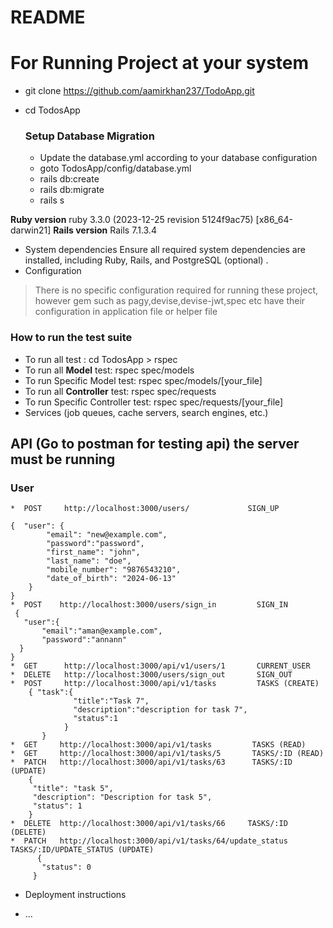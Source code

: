 # README

 # For Running Project at your system
  * git clone https://github.com/aamirkhan237/TodoApp.git
  * cd TodosApp
 
    ### Setup Database Migration
      * Update the database.yml according to your database configuration
      * goto TodosApp/config/database.yml
      * rails db:create
      * rails db:migrate
      * rails s

**Ruby version**
  ruby 3.3.0 (2023-12-25 revision 5124f9ac75) [x86_64-darwin21]
**Rails version**
  Rails 7.1.3.4

* System dependencies
  Ensure all required system dependencies are installed, including Ruby, Rails, and PostgreSQL (optional) .
* Configuration
> There is no specific configuration required for running these project,
  however gem such as pagy,devise,devise-jwt,spec etc have their configuration in application file
  or helper file
  
  ### How to run the test suite
  * To run all test : cd TodosApp > rspec
  * To run all **Model** test: rspec  spec/models
  * To run Specific Model test: rspec spec/models/[your_file]
  * To run all **Controller** test: rspec  spec/requests
  * To run Specific Controller test: rspec spec/requests/[your_file]
  * Services (job queues, cache servers, search engines, etc.)

## API (Go to postman for testing api) the server must be running
  ### User
    *  POST     http://localhost:3000/users/             SIGN_UP

    {  "user": {
            "email": "new@example.com",
            "password":"password",
            "first_name": "john",
            "last_name": "doe",
            "mobile_number": "9876543210",
            "date_of_birth": "2024-06-13"
        }
    }
    *  POST    http://localhost:3000/users/sign_in         SIGN_IN
     {
       "user":{
           "email":"aman@example.com",
           "password":"annann"
      }
    }
    *  GET      http://localhost:3000/api/v1/users/1       CURRENT_USER
    *  DELETE   http://localhost:3000/users/sign_out       SIGN_OUT  
    *  POST     http://localhost:3000/api/v1/tasks         TASKS (CREATE)
        { "task":{
                  "title":"Task 7",
                  "description":"description for task 7",
                  "status":1
                }
           }
    *  GET     http://localhost:3000/api/v1/tasks         TASKS (READ)
    *  GET     http://localhost:3000/api/v1/tasks/5       TASKS/:ID (READ)
    *  PATCH   http://localhost:3000/api/v1/tasks/63      TASKS/:ID (UPDATE)
        {
         "title": "task 5",
         "description": "Description for task 5",
         "status": 1
        }
    *  DELETE  http://localhost:3000/api/v1/tasks/66     TASKS/:ID (DELETE)
    *  PATCH   http://localhost:3000/api/v1/tasks/64/update_status   TASKS/:ID/UPDATE_STATUS (UPDATE)
          {
           "status": 0
         }
        
     


* Deployment instructions

* ...
